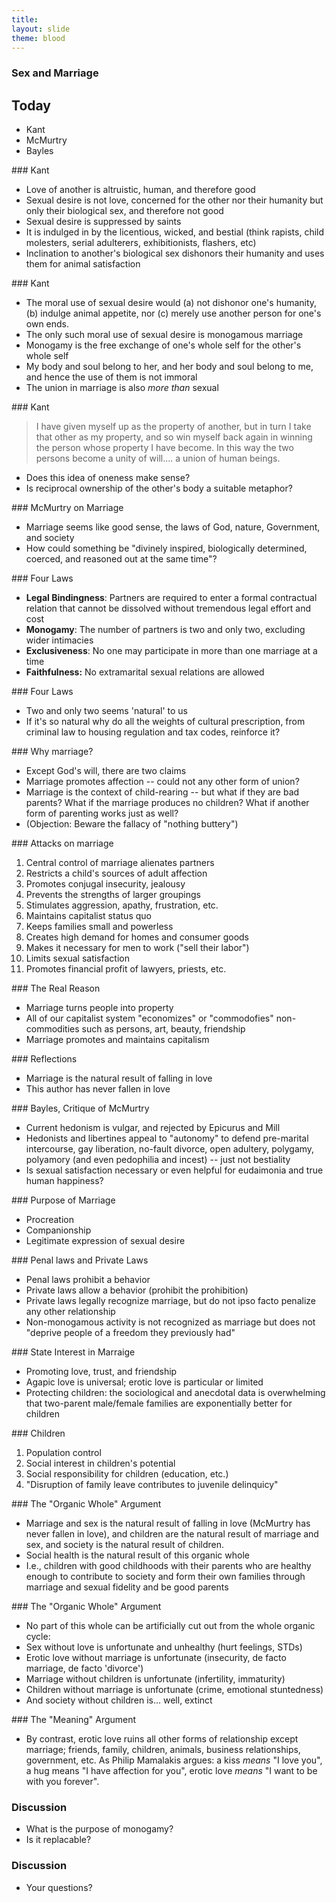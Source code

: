 ```yaml
---
title: 
layout: slide
theme: blood
---
```


<section data-background="http://www.keithbuhler.com/images/background-sexuality.jpg"><!--Intro slide begin-->

<section data-markdown data-background="http://media1.s-nbcnews.com/j/MSNBC/Components/Slideshows/_production/ss-110429-royal-wedding-ceremony/ss-110429-ceremony-21.today-ss-slide-desktop.jpg">


# Sex and Marriage 




</section> <!--Intro slide end-->
<section data-markdown>  <!--Slide Beginning-->



## Today

* Kant
* McMurtry
* Bayles



</section><section data-markdown>
### Kant

- Love of another is altruistic, human, and therefore good
- Sexual desire is not love, concerned for the other nor their humanity but only their biological sex, and therefore not good
- Sexual desire is suppressed by saints
- It is indulged in by the licentious, wicked, and bestial (think rapists, child molesters, serial adulterers, exhibitionists, flashers, etc)
- Inclination to another's biological sex dishonors their humanity and uses them for animal satisfaction

</section><section data-markdown>
### Kant

- The moral use of sexual desire would (a) not dishonor one's humanity, (b) indulge animal appetite, nor (c) merely use another person for one's own ends. 
- The only such moral use of sexual desire is monogamous marriage
- Monogamy is the free exchange of one's whole self for the other's whole self
- My body and soul belong to her, and her body and soul belong to me, and hence the use of them is not immoral
- The union in marriage is also *more than* sexual


</section><section data-markdown>
### Kant

>I have given myself up as the property of another, but in turn I take that other as my property, and so win myself back again in winning the person whose property I have become. In this way the two persons become a unity of will.... a union of human beings.


- Does this idea of oneness make sense? 
- Is reciprocal ownership of the other's body a suitable metaphor? 





</section><section data-markdown>
### McMurtry on Marriage

- Marriage seems like good sense, the laws of God, nature, Government, and society
- How could something be "divinely inspired, biologically determined, coerced, and reasoned out at the same time"? 

</section><section data-markdown>
### Four Laws

- **Legal Bindingness**: Partners are required to enter a formal contractual relation that cannot be dissolved without tremendous legal effort and cost
- **Monogamy**: The number of partners is two and only two, excluding wider intimacies
- **Exclusiveness**: No one may participate in more than one marriage at a time
- **Faithfulness:** No extramarital sexual relations are allowed

</section><section data-markdown>
### Four Laws

- Two and only two seems 'natural' to us
- If it's so natural why do all the weights of cultural prescription, from criminal law to housing regulation and tax codes, reinforce it?


</section><section data-markdown>
### Why marriage?

- Except God's will, there are two claims
- Marriage promotes affection -- could not any other form of union?
- Marriage is the context of child-rearing -- but what if they are bad parents? What if the marriage produces no children? What if another form of parenting works just as well? 
- (Objection: Beware the fallacy of "nothing buttery")


</section><section data-markdown>
### Attacks on marriage

1. Central control of marriage alienates partners
2. Restricts a child's sources of adult affection 
3. Promotes conjugal insecurity, jealousy
4. Prevents the strengths of larger groupings
5. Stimulates aggression, apathy, frustration, etc.
6. Maintains capitalist status quo
7. Keeps families small and powerless
7. Creates high demand for homes and consumer goods
8. Makes it necessary for men to work ("sell their labor")
9. Limits sexual satisfaction
10. Promotes financial profit of lawyers, priests, etc.

</section><section data-markdown>
### The Real Reason

- Marriage turns people into property
- All of our capitalist system "economizes" or "commodofies" non-commodities such as persons, art, beauty, friendship
- Marriage promotes and maintains capitalism






</section><section data-markdown>
### Reflections

- Marriage is the natural result of falling in love
- This author has never fallen in love



</section><section data-markdown>
### Bayles, Critique of McMurtry

- Current hedonism is vulgar, and rejected by Epicurus and Mill
- Hedonists and libertines appeal to "autonomy" to defend pre-marital intercourse, gay liberation, no-fault divorce, open adultery, polygamy, polyamory (and even pedophilia and incest) -- just not bestiality
- Is sexual satisfaction necessary or even helpful for eudaimonia and true human happiness?






</section><section data-markdown>
### Purpose of Marriage

- Procreation
- Companionship
- Legitimate expression of sexual desire


</section><section data-markdown>
### Penal laws and Private Laws

- Penal laws prohibit a behavior
- Private laws allow a behavior (prohibit the prohibition)
- Private laws legally recognize marriage, but do not ipso facto penalize any other relationship
- Non-monogamous activity is not recognized as marriage but does not "deprive people of a freedom they previously had" 




</section><section data-markdown>
### State Interest in Marraige

- Promoting love, trust, and friendship
- Agapic love is universal; erotic love is particular or limited
- Protecting children: the sociological and anecdotal data is overwhelming that two-parent male/female families are exponentially better for children


</section><section data-markdown>
### Children

1. Population control
2. Social interest in children's potential
3. Social responsibility for children (education, etc.)
4. "Disruption of family leave contributes to juvenile delinquicy"





</section><section data-markdown>
### The "Organic Whole" Argument

- Marriage and sex is the natural result of falling in love (McMurtry has never fallen in love), and children are the natural result of marriage and sex, and society is the natural result of children. 
- Social health is the natural result of this organic whole
- I.e., children with good childhoods with their parents who are healthy enough to contribute to society and form their own families through marriage and sexual fidelity and be good parents

</section><section data-markdown>
### The "Organic Whole" Argument

- No part of this whole can be artificially cut out from the whole organic cycle: 
- Sex without love is unfortunate and unhealthy (hurt feelings, STDs)
- Erotic love without marriage is unfortunate (insecurity, de facto marriage, de facto 'divorce')
- Marriage without children is unfortunate (infertility, immaturity)
- Children without marriage is unfortunate (crime, emotional stuntedness)
- And society without children is... well, extinct

</section><section data-markdown>
### The "Meaning" Argument

- By contrast, erotic love ruins all other forms of relationship except marriage; friends, family, children, animals, business relationships, government, etc. As Philip Mamalakis argues: a kiss *means* "I love you", a hug means "I have affection for you", erotic love *means* "I want to be with you forever". 



</section><section data-markdown>

### Discussion

* What is the purpose of monogamy? 
* Is it replacable? 





</section><section data-markdown>

### Discussion

* Your questions?



</section>
</section><!--Slide end-->

